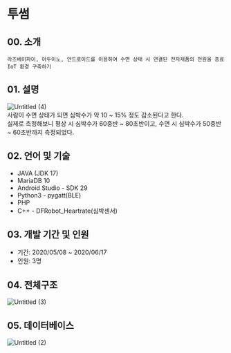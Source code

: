 투썸
==================
## 00. 소개
    라즈베이파이, 아두이노, 안드로이드를 이용하여 수면 상태 시 연결된 전자제품의 전원을 종료 IoT 환경 구축하기
## 01. 설명
![Untitled (4)](https://user-images.githubusercontent.com/40667009/184284818-6bcdeced-9929-4570-88d3-b8efc656e6bc.png)  
사람이 수면 상태가 되면 심박수가 약 10 ~ 15% 정도 감소된다고 한다.  
실제로 측정해보니 평상 시 심박수가 60중반 ~ 80초반이고, 수면 시 심박수가 50중반 ~ 60초반까지 측정되었다.

## 02. 언어 및 기술
* JAVA (JDK 17)  
* MariaDB 10  
* Android Studio - SDK 29
* Python3 - pygatt(BLE)
* PHP
* C++ - DFRobot_Heartrate(심박센서)

## 03. 개발 기간 및 인원
* 기간: 2020/05/08 ~ 2020/06/17  
* 인원: 3명

## 04. 전체구조
![Untitled (3)](https://user-images.githubusercontent.com/40667009/184284460-a7b47e0c-6fec-4e68-823a-758c22579616.png)

## 05. 데이터베이스
![Untitled (2)](https://user-images.githubusercontent.com/40667009/184284489-678725a7-f798-4a87-b833-856bb5b18591.png)
